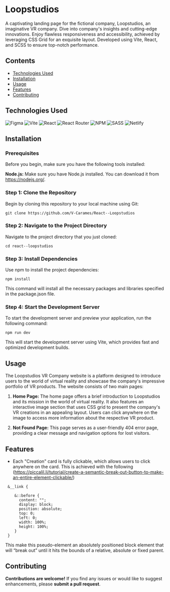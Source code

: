 # Loopstudios

A captivating landing page for the fictional company, Loopstudios, an imaginative VR company. Dive into company's insights and cutting-edge innovations. Enjoy flawless responsiveness and accessibility, achieved by leveraging CSS Grid for an exquisite layout. Developed using Vite, React, and SCSS to ensure top-notch performance.

## Contents

- [Technologies Used](#Technologies-Used)
- [Installation](#Installation)
- [Usage](#Usage)
- [Features](#Features)
- [Contributing](#Contributing)

## Technologies Used

![Figma](https://img.shields.io/badge/figma-%23F24E1E.svg?style=for-the-badge&logo=figma&logoColor=white)
![Vite](https://img.shields.io/badge/vite-%23646CFF.svg?style=for-the-badge&logo=vite&logoColor=white)
![React](https://img.shields.io/badge/react-%2320232a.svg?style=for-the-badge&logo=react&logoColor=%2361DAFB)
![React Router](https://img.shields.io/badge/React_Router-CA4245?style=for-the-badge&logo=react-router&logoColor=white)
![NPM](https://img.shields.io/badge/NPM-%23CB3837.svg?style=for-the-badge&logo=npm&logoColor=white)
![SASS](https://img.shields.io/badge/SASS-hotpink.svg?style=for-the-badge&logo=SASS&logoColor=white)
![Netlify](https://img.shields.io/badge/netlify-%23000000.svg?style=for-the-badge&logo=netlify&logoColor=#00C7B7)

## Installation

### Prerequisites

Before you begin, make sure you have the following tools installed:

<b>Node.js:</b> Make sure you have Node.js installed. You can download it from https://nodejs.org/.

### Step 1: Clone the Repository

Begin by cloning this repository to your local machine using Git:

```
git clone https://github.com/V-Carames/React--Loopstudios
```

### Step 2: Navigate to the Project Directory

Navigate to the project directory that you just cloned:

```
cd react--loopstudios
```

### Step 3: Install Dependencies

Use npm to install the project dependencies:

```
npm install
```

This command will install all the necessary packages and libraries specified in the package.json file.

### Step 4: Start the Development Server

To start the development server and preview your application, run the following command:

```
npm run dev
```

This will start the development server using Vite, which provides fast and optimized development builds.

## Usage

The Loopstudios VR Company website is a platform designed to introduce users to the world of virtual reality and showcase the company's impressive portfolio of VR products. The website consists of two main pages:

1. <b>Home Page:</b> The home page offers a brief introduction to Loopstudios and its mission in the world of virtual reality. It also features an interactive image section that uses CSS grid to present the company's VR creations in an appealing layout. Users can click anywhere on the image to access more information about the respective VR product.

2. <b>Not Found Page:</b> This page serves as a user-friendly 404 error page, providing a clear message and navigation options for lost visitors.

## Features

- Each "Creation" card is fully clickable, which allows users to click anywhere on the card. This is achieved with the following (https://piccalil.li/tutorial/create-a-semantic-break-out-button-to-make-an-entire-element-clickable/)

```
 &__link {

    &::before {
      content: "";
      display: block;
      position: absolute;
      top: 0;
      left: 0;
      width: 100%;
      height: 100%;
    }
 }
```

This make this pseudo-element an absolutely positioned block element that will “break out” until it hits the bounds of a relative, absolute or fixed parent.

## Contributing

<b>Contributions are welcome!</b> If you find any issues or would like to suggest enhancements, please <b>submit a pull request</b>.
